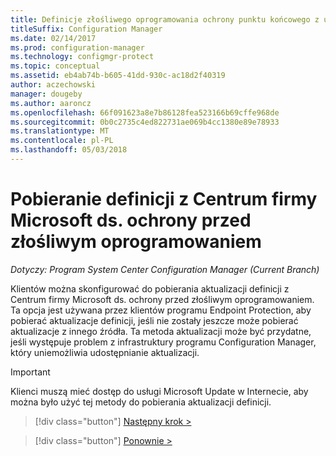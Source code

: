 ```yaml
---
title: Definicje złośliwego oprogramowania ochrony punktu końcowego z udziału sieciowego
titleSuffix: Configuration Manager
ms.date: 02/14/2017
ms.prod: configuration-manager
ms.technology: configmgr-protect
ms.topic: conceptual
ms.assetid: eb4ab74b-b605-41dd-930c-ac18d2f40319
author: aczechowski
manager: dougeby
ms.author: aaroncz
ms.openlocfilehash: 66f091623a8e7b86128fea523166b69cffe968de
ms.sourcegitcommit: 0b0c2735c4ed822731ae069b4cc1380e89e78933
ms.translationtype: MT
ms.contentlocale: pl-PL
ms.lasthandoff: 05/03/2018
---
```

# <a name="using-the-microsoft-malware-protection-center-to-download-definitions"></a>Pobieranie definicji z Centrum firmy Microsoft ds. ochrony przed złośliwym oprogramowaniem

*Dotyczy: Program System Center Configuration Manager (Current Branch)*

 Klientów można skonfigurować do pobierania aktualizacji definicji z Centrum firmy Microsoft ds. ochrony przed złośliwym oprogramowaniem. Ta opcja jest używana przez klientów programu Endpoint Protection, aby pobierać aktualizacje definicji, jeśli nie zostały jeszcze może pobierać aktualizacje z innego źródła. Ta metoda aktualizacji może być przydatne, jeśli występuje problem z infrastruktury programu Configuration Manager, który uniemożliwia udostępnianie aktualizacji.

> [!IMPORTANT]
>  Klienci muszą mieć dostęp do usługi Microsoft Update w Internecie, aby można było użyć tej metody do pobierania aktualizacji definicji.


> [!div class="button"]
[Następny krok >](endpoint-antimalware-policies.md)

> [!div class="button"]
[Ponownie >](endpoint-configure-alerts.md)
